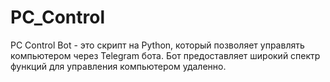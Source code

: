 # PC_Control
PC Control Bot - это скрипт на Python, который позволяет управлять компьютером через Telegram бота. Бот предоставляет широкий спектр функций для управления компьютером удаленно.
